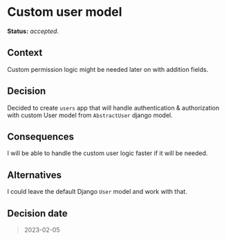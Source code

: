 # Custom user model

**Status:** _accepted_.

## Context

Custom permission logic might be needed later on with addition fields.

## Decision

Decided to create `users` app that will handle authentication & authorization
with custom User model from `AbstractUser` django model. 

## Consequences

I will be able to handle the custom user logic faster if it will be needed.

## Alternatives

I could leave the default Django `User` model and work with that.

## Decision date

> 2023-02-05
